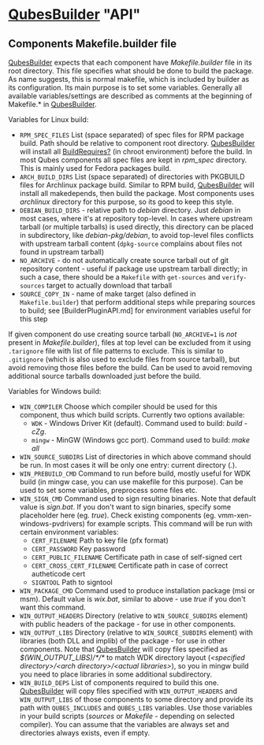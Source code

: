 [QubesBuilder](/wiki/QubesBuilder) "API"
========================================

Components Makefile.builder file
--------------------------------

[QubesBuilder](/wiki/QubesBuilder) expects that each component have *Makefile.builder* file in its root directory. This file specifies what should be done to build the package. As name suggests, this is normal makefile, which is included by builder as its configuration. Its main purpose is to set some variables. Generally all available variables/settings are described as comments at the beginning of Makefile.\* in [QubesBuilder](/wiki/QubesBuilder).

Variables for Linux build:

-   `RPM_SPEC_FILES` List (space separated) of spec files for RPM package build. Path should be relative to component root directory. [QubesBuilder](/wiki/QubesBuilder) will install all [BuildRequires?](/wiki/BuildRequires) (in chroot environment) before the build. In most Qubes components all spec files are kept in *rpm\_spec* directory. This is mainly used for Fedora packages build.
-   `ARCH_BUILD_DIRS` List (space separated) of directories with PKGBUILD files for Archlinux package build. Similar to RPM build, [QubesBuilder](/wiki/QubesBuilder) will install all makedepends, then build the package. Most components uses *archlinux* directory for this purpose, so its good to keep this style.
-   `DEBIAN_BUILD_DIRS` - relative path to *debian* directory. Just *debian* in most cases, where it's at repository top-level. In cases where upstream tarball (or multiple tarballs) is used directly, this directory can be placed in subdirectory, like *debian-pkg/debian*, to avoid top-level files conflicts with upstream tarball content (`dpkg-source` complains about files not found in upstream tarball)
-   `NO_ARCHIVE` - do not automatically create source tarball out of git repository content - useful if package use upstream tarball directly; in such a case, there should be a `Makefile` with `get-sources` and `verify-sources` target to actually download that tarball
-   `SOURCE_COPY_IN` - name of make target (also defined in `Makefile.builder`) that perform additional steps while preparing sources to build; see [BuilderPluginAPI.md] for environment variables useful for this step

If given component do use creating source tarball (`NO_ARCHIVE=1` is _not_ present in *Makefile.builder*), files at top level can be excluded from it using `.tarignore` file with list of file patterns to exclude. This is similar to `.gitignore` (which is also used to exclude files from source tarball), but avoid removing those files before the build. Can be used to avoid removing additional source tarballs downloaded just before the build.

Variables for Windows build:

-   `WIN_COMPILER` Choose which compiler should be used for this component, thus which build scripts. Currently two options available:
    -   `WDK` - Windows Driver Kit (default). Command used to build: *build -cZg*.
    -   `mingw` - MinGW (Windows gcc port). Command used to build: *make all*
-   `WIN_SOURCE_SUBDIRS` List of directories in which above command should be run. In most cases it will be only one entry: current directory (*.*).
-   `WIN_PREBUILD_CMD` Command to run before build, mostly useful for WDK build (in mingw case, you can use makefile for this purpose). Can be used to set some variables, preprocess some files etc.
-   `WIN_SIGN_CMD` Command used to sign resulting binaries. Note that default value is *sign.bat*. If you don't want to sign binaries, specify some placeholder here (eg. *true*). Check existing components (eg. vmm-xen-windows-pvdrivers) for example scripts. This command will be run with certain environment variables:
    -   `CERT_FILENAME` Path to key file (pfx format)
    -   `CERT_PASSWORD` Key password
    -   `CERT_PUBLIC_FILENAME` Certificate path in case of self-signed cert
    -   `CERT_CROSS_CERT_FILENAME` Certificate path in case of correct autheticode cert
    -   `SIGNTOOL` Path to signtool
-   `WIN_PACKAGE_CMD` Command used to produce installation package (msi or msm). Default value is *wix.bat*, similar to above - use *true* if you don't want this command.
-   `WIN_OUTPUT_HEADERS` Directory (relative to `WIN_SOURCE_SUBDIRS` element) with public headers of the package - for use in other components.
-   `WIN_OUTPUT_LIBS` Directory (relative to `WIN_SOURCE_SUBDIRS` element) with libraries (both DLL and implib) of the package - for use in other components. Note that [QubesBuilder](/wiki/QubesBuilder) will copy files specified as *\$(WIN\_OUTPUT\_LIBS)/\*/\** to match WDK directory layout (*\<specified directory\>/\<arch directory\>/\<actual libraries\>*), so you in mingw build you need to place libraries in some additional subdirectory.
-   `WIN_BUILD_DEPS` List of components required to build this one. [QubesBuilder](/wiki/QubesBuilder) will copy files specified with `WIN_OUTPUT_HEADERS` and `WIN_OUTPUT_LIBS` of those components to some directory and provide its path with `QUBES_INCLUDES` and `QUBES_LIBS` variables. Use those variables in your build scripts (*sources* or *Makefile* - depending on selected compiler). You can assume that the variables are always set and directories always exists, even if empty.

